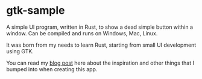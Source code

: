 # gtk-sample

A simple UI program, written in Rust, to show a dead simple button within a window. Can be compiled and runs on Windows, Mac, Linux.

It was born from my needs to learn Rust, starting from small UI development using GTK.

You can read my [blog post](https://doko.aniviet.com/blog/rust-gtk-on-windows-getting-started/) here about the inspiration and other things that I bumped into when creating this app.
